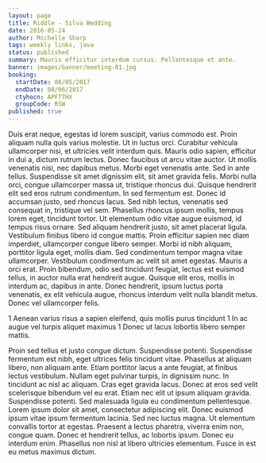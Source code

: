 ```yaml
---
layout: page
title: Riddle - Silva Wedding
date: 2016-05-24
author: Michelle Sharp
tags: weekly links, java
status: published
summary: Mauris efficitur interdum cursus. Pellentesque et ante.
banner: images/banner/meeting-01.jpg
booking:
  startDate: 08/05/2017
  endDate: 08/06/2017
  ctyhocn: APFTTHX
  groupCode: RSW
published: true
---
```

Duis erat neque, egestas id lorem suscipit, varius commodo est. Proin aliquam nulla quis varius molestie. Ut in luctus orci. Curabitur vehicula ullamcorper nisi, et ultricies velit interdum quis. Mauris odio sapien, efficitur in dui a, dictum rutrum lectus. Donec faucibus ut arcu vitae auctor. Ut mollis venenatis nisi, nec dapibus metus. Morbi eget venenatis ante. Sed in ante tellus. Suspendisse sit amet dignissim elit, sit amet gravida felis. Morbi nulla orci, congue ullamcorper massa ut, tristique rhoncus dui. Quisque hendrerit elit sed eros rutrum condimentum. In sed fermentum est. Donec id accumsan justo, sed rhoncus lacus.
Sed nibh lectus, venenatis sed consequat in, tristique vel sem. Phasellus rhoncus ipsum mollis, tempus lorem eget, tincidunt tortor. Ut elementum odio vitae augue euismod, id tempus risus ornare. Sed aliquam hendrerit justo, sit amet placerat ligula. Vestibulum finibus libero id congue mattis. Proin efficitur sapien nec diam imperdiet, ullamcorper congue libero semper. Morbi id nibh aliquam, porttitor ligula eget, mollis diam. Sed condimentum tempor magna vitae ullamcorper. Vestibulum condimentum ac velit sit amet egestas. Mauris a orci erat. Proin bibendum, odio sed tincidunt feugiat, lectus est euismod tellus, in auctor nulla erat hendrerit augue. Quisque elit eros, mollis in interdum ac, dapibus in ante. Donec hendrerit, ipsum luctus porta venenatis, ex elit vehicula augue, rhoncus interdum velit nulla blandit metus. Donec vel ullamcorper felis.

1 Aenean varius risus a sapien eleifend, quis mollis purus tincidunt
1 In ac augue vel turpis aliquet maximus
1 Donec ut lacus lobortis libero semper mattis.

Proin sed tellus et justo congue dictum. Suspendisse potenti. Suspendisse fermentum est nibh, eget ultrices felis tincidunt vitae. Phasellus at aliquam libero, non aliquam ante. Etiam porttitor lacus a ante feugiat, at finibus lectus vestibulum. Nullam eget pulvinar turpis, in dignissim nunc. In tincidunt ac nisl ac aliquam. Cras eget gravida lacus. Donec at eros sed velit scelerisque bibendum vel eu erat. Etiam nec elit ut ipsum aliquam gravida. Suspendisse potenti.
Sed malesuada ligula eu condimentum pellentesque. Lorem ipsum dolor sit amet, consectetur adipiscing elit. Donec euismod ipsum vitae ipsum fermentum lacinia. Sed nec luctus magna. Ut elementum convallis tortor at egestas. Praesent a lectus pharetra, viverra enim non, congue quam. Donec et hendrerit tellus, ac lobortis ipsum. Donec eu interdum enim. Phasellus non nisl at libero ultricies elementum. Fusce in est eu metus maximus dictum.
